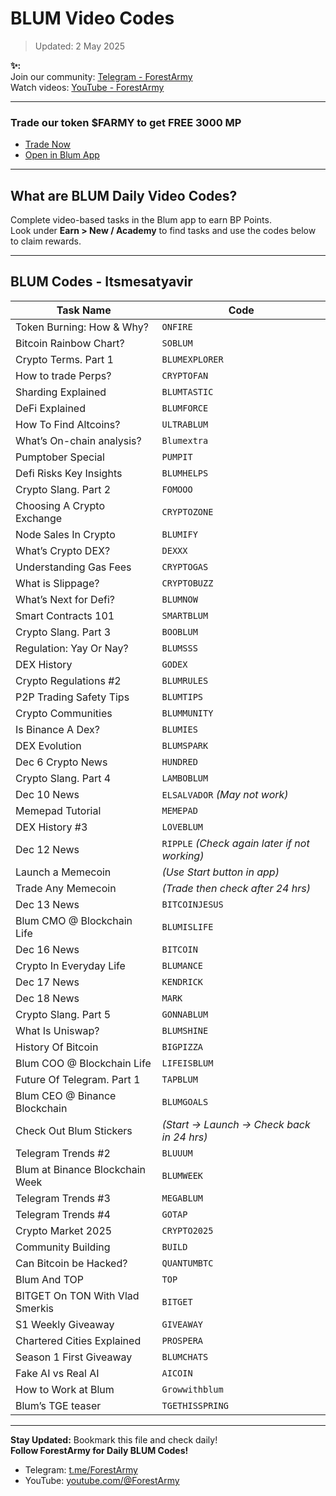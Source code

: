 # BLUM Video Codes
>Updated: 2 May 2025

**✨:**  
Join our community: [Telegram - ForestArmy](https://t.me/ForestArmy)  
Watch videos: [YouTube - ForestArmy](https://www.youtube.com/@ForestArmy)

---

### **Trade our token $FARMY to get FREE 3000 MP**  
- [Trade Now](https://t.me/BlumCryptoTradingBot?start=EQANNCYAlEWpml5tcW5CTu2DL3IkzypQwZMPFscJ2ynseosT)  
- [Open in Blum App](https://t.me/blum/app?startapp=memepadjetton_FARMY_xi4Uu-ref_yEj3KYQq4B)

---

## What are BLUM Daily Video Codes?
Complete video-based tasks in the Blum app to earn BP Points.  
Look under **Earn > New / Academy** to find tasks and use the codes below to claim rewards.

---

## **BLUM Codes - Itsmesatyavir**

| Task Name | Code |
|-----------|------|
| Token Burning: How & Why? | `ONFIRE` |
| Bitcoin Rainbow Chart? | `SOBLUM` |
| Crypto Terms. Part 1 | `BLUMEXPLORER` |
| How to trade Perps? | `CRYPTOFAN` |
| Sharding Explained | `BLUMTASTIC` |
| DeFi Explained | `BLUMFORCE` |
| How To Find Altcoins? | `ULTRABLUM` |
| What’s On-chain analysis? | `Blumextra` |
| Pumptober Special | `PUMPIT` |
| Defi Risks Key Insights | `BLUMHELPS` |
| Crypto Slang. Part 2 | `FOMOOO` |
| Choosing A Crypto Exchange | `CRYPTOZONE` |
| Node Sales In Crypto | `BLUMIFY` |
| What’s Crypto DEX? | `DEXXX` |
| Understanding Gas Fees | `CRYPTOGAS` |
| What is Slippage? | `CRYPTOBUZZ` |
| What’s Next for Defi? | `BLUMNOW` |
| Smart Contracts 101 | `SMARTBLUM` |
| Crypto Slang. Part 3 | `BOOBLUM` |
| Regulation: Yay Or Nay? | `BLUMSSS` |
| DEX History | `GODEX` |
| Crypto Regulations #2 | `BLUMRULES` |
| P2P Trading Safety Tips | `BLUMTIPS` |
| Crypto Communities | `BLUMMUNITY` |
| Is Binance A Dex? | `BLUMIES` |
| DEX Evolution | `BLUMSPARK` |
| Dec 6 Crypto News | `HUNDRED` |
| Crypto Slang. Part 4 | `LAMBOBLUM` |
| Dec 10 News | `ELSALVADOR` *(May not work)* |
| Memepad Tutorial | `MEMEPAD` |
| DEX History #3 | `LOVEBLUM` |
| Dec 12 News | `RIPPLE` *(Check again later if not working)* |
| Launch a Memecoin | *(Use Start button in app)* |
| Trade Any Memecoin | *(Trade then check after 24 hrs)* |
| Dec 13 News | `BITCOINJESUS` |
| Blum CMO @ Blockchain Life | `BLUMISLIFE` |
| Dec 16 News | `BITCOIN` |
| Crypto In Everyday Life | `BLUMANCE` |
| Dec 17 News | `KENDRICK` |
| Dec 18 News | `MARK` |
| Crypto Slang. Part 5 | `GONNABLUM` |
| What Is Uniswap? | `BLUMSHINE` |
| History Of Bitcoin | `BIGPIZZA` |
| Blum COO @ Blockchain Life | `LIFEISBLUM` |
| Future Of Telegram. Part 1 | `TAPBLUM` |
| Blum CEO @ Binance Blockchain | `BLUMGOALS` |
| Check Out Blum Stickers | *(Start → Launch → Check back in 24 hrs)* |
| Telegram Trends #2 | `BLUUUM` |
| Blum at Binance Blockchain Week | `BLUMWEEK` |
| Telegram Trends #3 | `MEGABLUM` |
| Telegram Trends #4 | `GOTAP` |
| Crypto Market 2025 | `CRYPTO2025` |
| Community Building | `BUILD` |
| Can Bitcoin be Hacked? | `QUANTUMBTC` |
| Blum And TOP | `TOP` |
| BITGET On TON With Vlad Smerkis | `BITGET` |
| S1 Weekly Giveaway | `GIVEAWAY` |
| Chartered Cities Explained | `PROSPERA` |
| Season 1 First Giveaway | `BLUMCHATS` |
| Fake AI vs Real AI | `AICOIN` |
| How to Work at Blum | `Growwithblum` |
| Blum’s TGE teaser | `TGETHISSPRING` |

---

**Stay Updated:** Bookmark this file and check daily!  
**Follow ForestArmy for Daily BLUM Codes!**

- Telegram: [t.me/ForestArmy](https://t.me/ForestArmy)  
- YouTube: [youtube.com/@ForestArmy](https://www.youtube.com/@ForestArmy)
